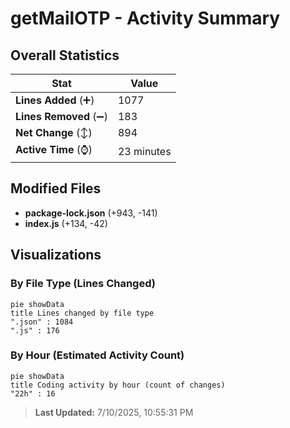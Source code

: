 # getMailOTP - Activity Summary 

## Overall Statistics

| Stat                   | Value                                                             |
| ---------------------- | ----------------------------------------------------------------- |
| **Lines Added** (➕)   | 1077                                          |
| **Lines Removed** (➖) | 183                                        |
| **Net Change** (↕)    | 894                |
| **Active Time** (⌚)   | 23 minutes |


## Modified Files
- **package-lock.json** (+943, -141)
- **index.js** (+134, -42)

## Visualizations

### By File Type (Lines Changed)

```mermaid
pie showData
title Lines changed by file type
".json" : 1084
".js" : 176
```

### By Hour (Estimated Activity Count)

```mermaid
pie showData
title Coding activity by hour (count of changes)
"22h" : 16
```


> **Last Updated:** 7/10/2025, 10:55:31 PM